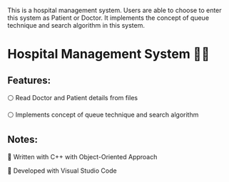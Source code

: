 This is a hospital management system. Users are able to choose to enter this system as Patient or Doctor.
It implements the concept of queue technique and search algorithm in this system.

# Hospital Management System 🏸🏀

## Features:
:white_circle: Read Doctor and Patient details from files

:white_circle: Implements concept of queue technique and search algorithm

## Notes:

:large_blue_diamond: Written with C++ with Object-Oriented Approach

:large_blue_diamond: Developed with Visual Studio Code
